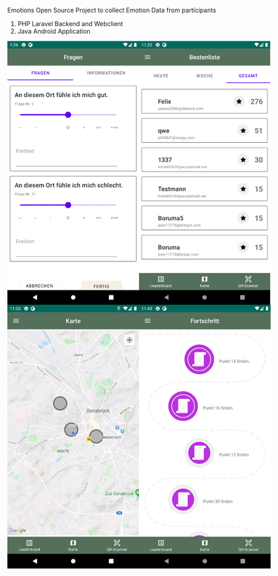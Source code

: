 Emotions 
Open Source Project to collect Emotion Data from participants

1) PHP Laravel Backend and Webclient
2) Java Android Application
<div style="display: flex; justify-content: space-between;">
  <img src="1.png" width="300" height="600"/>
  <img src="2.png" width="300" height="600"/>

</div>

<div style="display: flex; justify-content: space-between;">
  <img src="4.jpg" width="300" height="600"/>
  <img src="5.jpg" width="300" height="600"/>

</div>

